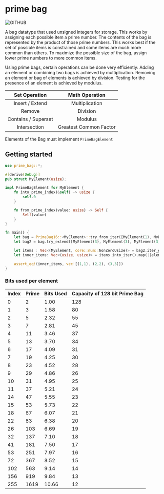 # prime bag

![GITHUB](https://img.shields.io/github/last-commit/wainwrightmark/prime_bag)

A bag datatype that used unsigned integers for storage.
This works by assigning each possible item a prime number.
The contents of the bag is represented by the product of those prime numbers.
This works best if the set of possible items is constrained and some items are much more common than others.
To maximize the possible size of the bag, assign lower prime numbers to more common items.

Using prime bags, certain operations can be done very efficiently:
Adding an element or combining two bags is achieved by multiplication.
Removing an element or bag of elements is achieved by division.
Testing for the presence of an element is achieved by modulus.

|    Set Operation    |     Math Operation     |
| :-----------------: | :--------------------: |
|   Insert / Extend   |     Multiplication     |
|       Remove        |        Division        |
| Contains / Superset |        Modulus         |
|    Intersection     | Greatest Common Factor |

Elements of the Bag must implement `PrimeBagElement`

## Getting started

```rust
use prime_bag::*;

#[derive(Debug)]
pub struct MyElement(usize);

impl PrimeBagElement for MyElement {
    fn into_prime_index(&self) -> usize {
        self.0
    }

    fn from_prime_index(value: usize) -> Self {
        Self(value)
    }
}

fn main() {
    let bag = PrimeBag16::<MyElement>::try_from_iter([MyElement(1), MyElement(2), MyElement(2)]).unwrap();
    let bag2 = bag.try_extend([MyElement(3), MyElement(3), MyElement(3)]).unwrap();

    let items : Vec<(MyElement, core::num::NonZeroUsize)> = bag2.iter_groups().collect();
    let inner_items: Vec<(usize, usize)> = items.into_iter().map(|(element, count)|(element.0, count.get())).collect();

    assert_eq!(inner_items, vec![(1,1), (2,2), (3,3)])
}
```

### Bits used per element

| Index | Prime | Bits Used | Capacity of 128 bit Prime Bag |
| ----- | ----- | --------- | ----------------------------- |
| 0     | 2     | 1.00      | 128                           |
| 1     | 3     | 1.58      | 80                            |
| 2     | 5     | 2.32      | 55                            |
| 3     | 7     | 2.81      | 45                            |
| 4     | 11    | 3.46      | 37                            |
| 5     | 13    | 3.70      | 34                            |
| 6     | 17    | 4.09      | 31                            |
| 7     | 19    | 4.25      | 30                            |
| 8     | 23    | 4.52      | 28                            |
| 9     | 29    | 4.86      | 26                            |
| 10    | 31    | 4.95      | 25                            |
| 11    | 37    | 5.21      | 24                            |
| 14    | 47    | 5.55      | 23                            |
| 15    | 53    | 5.73      | 22                            |
| 18    | 67    | 6.07      | 21                            |
| 22    | 83    | 6.38      | 20                            |
| 26    | 103   | 6.69      | 19                            |
| 32    | 137   | 7.10      | 18                            |
| 41    | 181   | 7.50      | 17                            |
| 53    | 251   | 7.97      | 16                            |
| 72    | 367   | 8.52      | 15                            |
| 102   | 563   | 9.14      | 14                            |
| 156   | 919   | 9.84      | 13                            |
| 255   | 1619  | 10.66     | 12                            |

